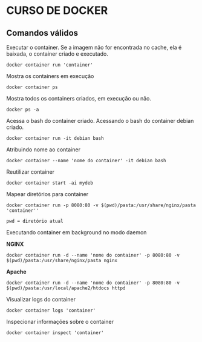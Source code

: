 # CURSO DE DOCKER

## Comandos válidos

Executar o container. Se a imagem não for encontrada no cache, ela é baixada, o container criado e executado.

    docker container run 'container'

Mostra os containers em execução

    docker container ps

Mostra todos os containers criados, em execução ou não.

    docker ps -a

Acessa o bash do container criado. Acessando o bash do container debian criado.

    docker container run -it debian bash

Atribuindo nome ao container

    docker container --name 'nome do container' -it debian bash

Reutilizar container

    docker container start -ai mydeb

Mapear diretórios para container

    docker container run -p 8080:80 -v $(pwd)/pasta:/usr/share/nginx/pasta 'container''

    pwd = diretório atual

Executando container em background no modo daemon

**NGINX**

    docker container run -d --name 'nome do container' -p 8080:80 -v $(pwd)/pasta:/usr/share/nginx/pasta nginx

**Apache**
    
    docker container run -d --name 'nome do container' -p 8080:80 -v $(pwd)/pasta:/usr/local/apache2/htdocs httpd

Visualizar logs do container

    docker container logs 'container'

Inspecionar informações sobre o container

    docker container inspect 'container'

    


